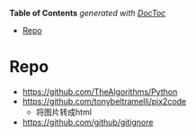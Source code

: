 <!-- START doctoc generated TOC please keep comment here to allow auto update -->
<!-- DON'T EDIT THIS SECTION, INSTEAD RE-RUN doctoc TO UPDATE -->
**Table of Contents**  *generated with [DocToc](https://github.com/thlorenz/doctoc)*

- [Repo](#repo)

<!-- END doctoc generated TOC please keep comment here to allow auto update -->


# Repo
- https://github.com/TheAlgorithms/Python
- https://github.com/tonybeltramelli/pix2code
  - 将图片转成html
- https://github.com/github/gitignore




